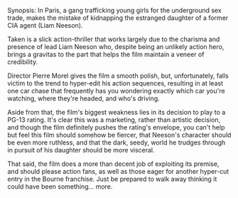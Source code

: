 Synopsis: In Paris, a gang trafficking young girls for the underground sex trade, makes the mistake of kidnapping the estranged daughter of a former CIA agent (Liam Neeson).

Taken is a slick action-thriller that works largely due to the charisma and presence of lead Liam Neeson who, despite being an unlikely action hero, brings a gravitas to the part that helps the film maintain a veneer of credibility.

Director Pierre Morel gives the film a smooth polish, but, unfortunately, falls victim to the trend to hyper-edit his action sequences, resulting in at least one car chase that frequently has you wondering exactly which car you're watching, where they're headed, and who's driving. 

Aside from that, the film's biggest weakness lies in its decision to play to a PG-13 rating. It's clear this was a marketing, rather than artistic decision, and though the film definitely pushes the rating's envelope, you can't help but feel this film should somehow be fiercer, that Neeson's character should be even more ruthless, and that the dark, seedy, world he trudges through in pursuit of his daughter should be more visceral.

That said, the film does a more than decent job of exploiting its premise, and should please action fans, as well as those eager for another hyper-cut entry in the Bourne franchise. Just be prepared to walk away thinking it could have been something… more.
